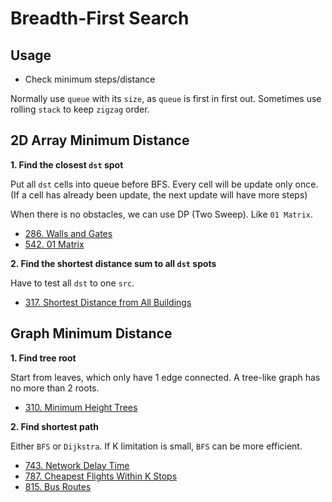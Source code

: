 # Breadth-First Search

## Usage

- Check minimum steps/distance

Normally use `queue` with its `size`, as `queue` is first in first out. Sometimes use rolling `stack` to keep `zigzag` order.

## 2D Array Minimum Distance

<strong>1. Find the closest `dst` spot</strong>

Put all `dst` cells into queue before BFS. Every cell will be update only once. (If a cell has already been update, the next update will have more steps)

When there is no obstacles, we can use DP (Two Sweep). Like `01 Matrix`.

- [286. Walls and Gates](../Solutions/286_Walls_and_Gates/README.md)
- [542. 01 Matrix](../Solutions/542_01_Matrix/README.md)

<strong>2. Find the shortest distance sum to all `dst` spots</strong>

Have to test all `dst` to one `src`.

- [317. Shortest Distance from All Buildings](./Solutions/317_Shortest_Distance_from_All_Buildings/README.md)

## Graph Minimum Distance

<strong>1. Find tree root</strong>

Start from leaves, which only have 1 edge connected. A tree-like graph has no more than 2 roots.

- [310. Minimum Height Trees](../Solutions/310_Minimum_Height_Trees/README.md)

<strong>2. Find shortest path</strong>

Either `BFS` or `Dijkstra`. If K limitation is small, `BFS` can be more efficient.

- [743. Network Delay Time](../Solutions/743_Network_Delay_Time/README.md)
- [787. Cheapest Flights Within K Stops](../Solutions/787_Cheapest_Flights_Within_K_Stops/README.md)
- [815. Bus Routes](../Solutions/815_Bus_Routes/README.md)
